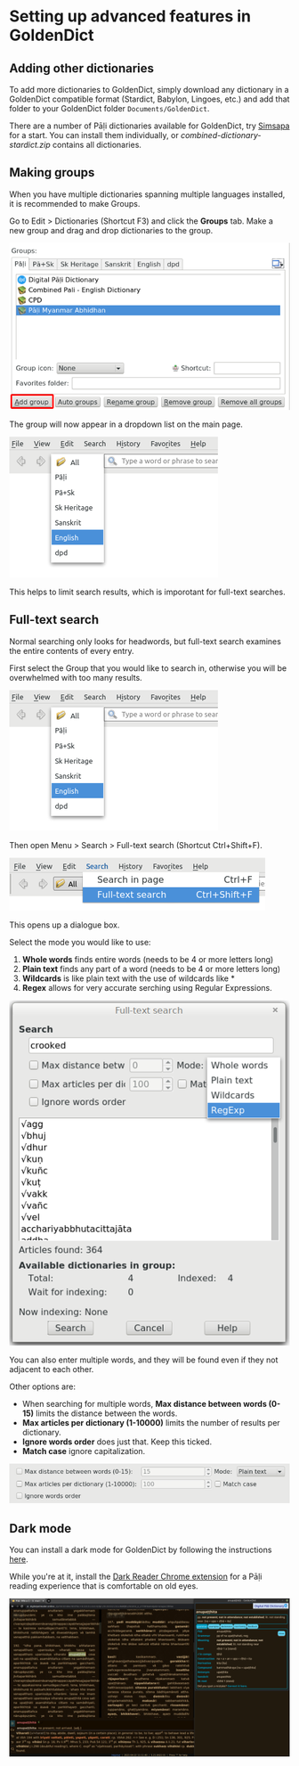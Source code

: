 # Setting up advanced features in GoldenDict

## Adding other dictionaries

To add more dictionaries to GoldenDict, simply download any dictionary in a GoldenDict compatible format (Stardict, Babylon, Lingoes, etc.) and add that folder to your GoldenDict folder `Documents/GoldenDict`.

There are a number of Pāḷi dictionaries available for GoldenDict, try [Simsapa](https://github.com/simsapa/simsapa-dictionary/releases) for a start. You can install them individually, or *combined-dictionary-stardict.zip* contains all dictionaries.

## Making groups

When you have multiple dictionaries spanning multiple languages installed, it is recommended to make Groups.

Go to Edit > Dictionaries (Shortcut F3) and click the **Groups** tab. Make a new group and drag and drop dictionaries to the group.

![groups2](pics/advanced-setup/groups2.png)

The group will now appear in a dropdown list on the main page.

![dropdown](pics/advanced-setup/dropdown.png)

This helps to limit search results, which is imporotant for full-text searches.

## Full-text search

Normal searching only looks for headwords, but full-text search examines the entire contents of every entry.

First select the Group that you would like to search in, otherwise you will be overwhelmed with too many results.

![dropdown](pics/advanced-setup/dropdown.png)

Then open Menu > Search > Full-text search (Shortcut Ctrl+Shift+F).

![full-text search](pics/advanced-setup/full-text%20search.png)

This opens up a dialogue box.

Select the mode you would like to use:
1. **Whole words** finds entire words (needs to be 4 or more letters long)
2. **Plain text** finds any part of a word (needs to be 4 or more letters long)
3. **Wildcards** is like plain text with the use of wildcards like *
4. **Regex** allows for very accurate serching using Regular Expressions.

![mode](pics/advanced-setup/mode.png)

You can also enter multiple words, and they will be found even if they not adjacent to each other. 

Other options are:
- When searching for multiple words, **Max distance between words (0-15)** limits the distance between the words.
- **Max articles per dictionary (1-10000)** limits the number of results per dictionary.
- **Ignore words order** does just that. Keep this ticked.
- **Match case** ignore capitalization.

![other options](pics/advanced-setup/other%20options.png)

## Dark mode

You can install a dark mode for GoldenDict by following the instructions [here](https://gist.github.com/babygau/894da54808f414ec11db1897845f8e6f).

While you're at it, install the [Dark Reader Chrome extension](https://chrome.google.com/webstore/detail/dark-reader/eimadpbcbfnmbkopoojfekhnkhdbieeh?hl=en) for a Pāḷi reading experience that is comfortable on old eyes.

![darkmode2](pics/advanced-setup/darkmode2.png)





